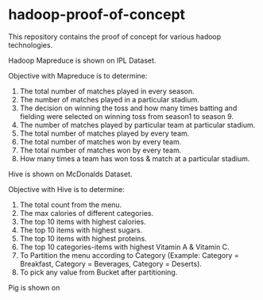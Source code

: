 # hadoop-proof-of-concept
This repository contains the proof of concept for various hadoop technologies.

Hadoop Mapreduce is shown on IPL Dataset.

Objective with Mapreduce is to determine:
1.	The total number of matches played in every season.
2.	The number of matches played in a particular stadium.
3.	The decision on winning the toss and how many times batting and fielding were selected on winning toss from season1 to season 9.
4.	The number of matches played by particular team at particular stadium.
5.	The total number of matches played by every team.
6.	The total number of matches won by every team.
7.	The total number of matches won by every team.
8.	How many times a team has won toss & match at a particular stadium.

Hive is shown on McDonalds Dataset.

Objective with Hive is to determine:
1.	The total count from the menu.
2.	The max calories of different categories.
3.	The top 10 items with highest calories.
4.	The top 10 items with highest sugars.
5.	The top 10 items with highest proteins.
6.	The top 10 categories-items with highest Vitamin A & Vitamin C.
7.	To Partition the menu according to Category (Example: Category = Breakfast, Category = Beverages, Category = Deserts).
8.	To pick any value from Bucket after partitioning.

Pig is shown on 
